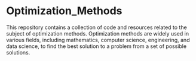 # Optimization_Methods
This repository contains a collection of code and resources related to the subject of optimization methods. Optimization methods are widely used in various fields, including mathematics, computer science, engineering, and data science, to find the best solution to a problem from a set of possible solutions.
